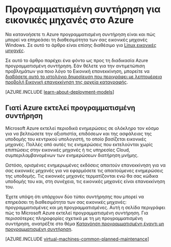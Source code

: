 <properties
    pageTitle="Προγραμματισμένη συντήρηση για Windows ΣΠΣ | Microsoft Azure"
    description="Κατανόηση των τι Azure προγραμματισμένη συντήρηση είναι και πώς επηρεάζει το εικονικές μηχανές Windows εκτελείται στο Azure"
    services="virtual-machines-windows"
    documentationCenter=""
    authors="drewm"
    manager="timlt"
    editor=""
    tags="azure-service-management,azure-resource-manager"/>

<tags
    ms.service="virtual-machines-windows"
    ms.workload="infrastructure-services"
    ms.tgt_pltfrm="vm-windows"
    ms.devlang="na"
    ms.topic="article"
    ms.date="04/26/2016"
    ms.author="drewm"/>

# <a name="planned-maintenance-for-virtual-machines-in-azure"></a>Προγραμματισμένη συντήρηση για εικονικές μηχανές στο Azure


Να κατανοήσετε τι Azure προγραμματισμένη συντήρηση είναι και πώς μπορεί να επηρεάσει τη διαθεσιμότητα των σας εικονικές μηχανές Windows. Σε αυτό το άρθρο είναι επίσης διαθέσιμο για [Linux εικονικές μηχανές](virtual-machines-linux-planned-maintenance.md). 

Σε αυτό το άρθρο παρέχει ένα φόντο ως προς τη διαδικασία Azure προγραμματισμένη συντήρηση. Εάν θέλετε για την αντιμετώπιση προβλημάτων για ποιο λόγο το Εικονική επανεκκίνηση, μπορείτε να [διαβάσετε αυτό το ιστολόγιο δημοσίευση που περιγράφει με λεπτομέρεια προβολή Εικονική επανεκκίνηση της αρχεία καταγραφής](https://azure.microsoft.com/blog/viewing-vm-reboot-logs/).

[AZURE.INCLUDE [learn-about-deployment-models](../../includes/learn-about-deployment-models-both-include.md)]


## <a name="why-azure-performs-planned-maintenance"></a>Γιατί Azure εκτελεί προγραμματισμένη συντήρηση

Microsoft Azure εκτελεί περιοδικά ενημερώσεις σε ολόκληρο τον κόσμο για να βελτιώσετε την αξιοπιστία, επιδόσεων και της ασφάλειας της υποδομής του κεντρικού υπολογιστή, το οποίο βασίζεται εικονικές μηχανές. Πολλές από αυτές τις ενημερώσεις που εκτελούνται χωρίς επιπτώσεις στην εικονικές μηχανές ή τις υπηρεσίες Cloud, συμπεριλαμβανομένων των ενημερώσεων διατήρηση μνήμης.

Ωστόσο, ορισμένες ενημερωμένες εκδόσεις απαιτούν επανεκκίνηση για να σας εικονικές μηχανές για να εφαρμόσετε τις απαιτούμενες ενημερώσεις της υποδομής. Τις εικονικές μηχανές τερματίζονται ενώ θα σας κώδικα υποδομής του και, στη συνέχεια, τις εικονικές μηχανές είναι επανεκκίνηση του.

Έχετε υπόψη ότι υπάρχουν δύο τύποι συντήρησης που μπορεί να επηρεάσει τη διαθεσιμότητα των σας εικονικές μηχανές: προγραμματισμένες και μη προγραμματισμένες. Αυτή η σελίδα περιγράφει πώς το Microsoft Azure εκτελεί προγραμματισμένη συντήρηση. Για περισσότερες πληροφορίες σχετικά με τη μη προγραμματισμένη συντήρηση, ανατρέξτε στο θέμα [Κατανόηση προγραμματισμένη έναντι μη προγραμματισμένη συντήρηση](virtual-machines-windows-manage-availability.md).

[AZURE.INCLUDE [virtual-machines-common-planned-maintenance](../../includes/virtual-machines-common-planned-maintenance.md)]
